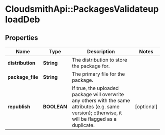 # CloudsmithApi::PackagesValidateuploadDeb

## Properties
Name | Type | Description | Notes
------------ | ------------- | ------------- | -------------
**distribution** | **String** | The distribution to store the package for. | 
**package_file** | **String** | The primary file for the package. | 
**republish** | **BOOLEAN** | If true, the uploaded package will overwrite any others with the same attributes (e.g. same version); otherwise, it will be flagged as a duplicate. | [optional] 


